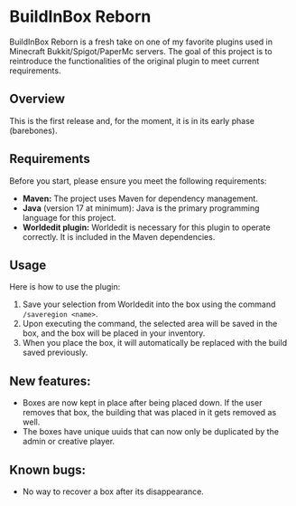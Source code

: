 # BuildInBox Reborn

BuildInBox Reborn is a fresh take on one of my favorite plugins used in Minecraft Bukkit/Spigot/PaperMc servers. The
goal of this project is to reintroduce the functionalities of the original plugin to meet current requirements.

## Overview

This is the first release and, for the moment, it is in its early phase (barebones).

## Requirements

Before you start, please ensure you meet the following requirements:

- **Maven:** The project uses Maven for dependency management.
- **Java** (version 17 at minimum): Java is the primary programming language for this project.
- **Worldedit plugin:** Worldedit is necessary for this plugin to operate correctly. It is included in the Maven
  dependencies.

## Usage

Here is how to use the plugin:

1. Save your selection from Worldedit into the box using the command `/saveregion <name>`.
2. Upon executing the command, the selected area will be saved in the box, and the box will be placed in your inventory.
3. When you place the box, it will automatically be replaced with the build saved previously.

## New features:

- Boxes are now kept in place after being placed down. If the user removes that box, the building that was placed in it gets removed as well.
- The boxes have unique uuids that can now only be duplicated by the admin or creative player.

## Known bugs:

- No way to recover a box after its disappearance.
